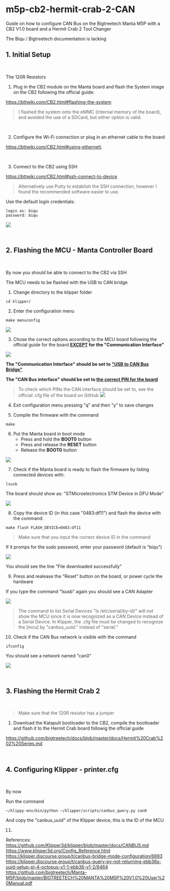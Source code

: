 # m5p-cb2-hermit-crab-2-CAN
Guide on how to configure CAN Bus on the Bigtreetech Manta M5P with a CB2 V1.0 board and a Hermit Crab 2 Tool Changer

The Biqu / Bigtreetech documentation is lacking 

## 1. Initial Setup

<br/>

The 120R Resistors


1. Plug in the CB2 module on the Manta board and flash the System image on the CB2 following the official guide:

  https://bttwiki.com/CB2.html#flashing-the-system

  > I flashed the system onto the eMMC (internal memory of the board), and avoided the use of a SDCard, but either option is valid. 
  
  <br/>

2. Configure the Wi-Fi connection or plug in an ethernet cable to the board

  https://bttwiki.com/CB2.html#using-ethernet\

  <br/>

3. Connect to the CB2 using SSH

  https://bttwiki.com/CB2.html#ssh-connect-to-device

  > Alternatively use Putty to establish the SSH connection, however I found the recommended software easier to use.

  Use the default login credentials:

```
login as: biqu
password: biqu
```

![](/images/1-SSH.png)

<br/>

## 2. Flashing the MCU - Manta Controller Board

<br/>

By now you should be able to connect to the CB2 via SSH

The MCU needs to be flashed with the USB to CAN bridge

1. Change directory to the klipper folder

```
cd klipper/
```

2. Enter the configuration menu

```
make menuconfig
```

![](/images/2-makemenuconfig.png)


3. Chose the correct options according to the MCU board following the official guide for the board **<ins>EXCEPT</ins> for the "Communication Interface"**


![](/images/3-MCU-config.png)


**The "Communication Interface" should be set to <ins>"USB to CAN Bus Bridge"</ins>**

**The "CAN Bus interface" should be set to <ins>the correct PIN for the board</ins>**

> To check which PINs the CAN interface should be set to, see the official .cfg file of the board on GitHub
> ![](/images/4-MCU-CAN-cfg.png)

4. Exit configuration menu pressing "q" and then "y" to save changes

5. Compile the firmware with the command

```
make
```

6. Put the Manta board in boot mode
   - Press and hold the **BOOT0** button
   - Press and release the **RESET** button
   - Release the **BOOT0** button
  

![](/images/5-BTNs.png)


7. Check if the Manta board is ready to flash the firmware by listing connected devices with:

```
lsusb
```

The board should show as: "STMicroelectronics STM Device in DFU Mode"


![](/images/6-DFU.png)


8. Copy the device ID (in this case "0483:df11") and flash the device with the command:

```
make flash FLASH_DEVICE=0483:df11
```

> Make sure that you input the correct device ID in the command

If it promps for the sudo password, enter your password (default is "biqu")

![](/images/7-Flash-MCU.png)

You should see the line "File downloaded successfully"

9. Press and realease the "Reset" button on the board, or power cycle the hardware

If you type the command "lsusb" again you should see a CAN Adapter

![](/images/8-CAN_Adapter.png)

> The command to list Serial Devices "ls /etc/serial/by-id/" will not show the MCU since it is now recognized as a CAN Device instead of a Serial Device. In Klipper, the .cfg file must be changed to recognize the [mcu] by "canbus_uuid:" instead of "serial:"

10. Check if the CAN Bus network is visible with the command


```
ifconfig
```

You should see a network named "can0"

![](/images/9-ifconfig.png)

<br/>

## 3. Flashing the Hermit Crab 2

<br/>

> Make sure that the 120R resistor has a jumper


1. Download the Katapult bootloader to the CB2, compile the bootloader and flash it to the Hermit Crab board followig the official guide

https://github.com/bigtreetech/docs/blob/master/docs/Hermit%20Crab%202%20Series.md




<br/>

## 4. Configuring Klipper - printer.cfg

<br/>

By now


Run the command
```
~/klippy-env/bin/python ~/klipper/scripts/canbus_query.py can0
```
And copy the "canbus_uuid" of the Klipper device, this is the ID of the MCU




11. 

References:
https://github.com/Klipper3d/klipper/blob/master/docs/CANBUS.md
https://www.klipper3d.org/Config_Reference.html
https://klipper.discourse.group/t/canbus-bridge-mode-configuration/6693
https://klipper.discourse.group/t/canbus-query-py-not-returning-ebb36s-uuid-setup-pi-4-octopus-v1-1-ebb36-v1-2/8464
https://github.com/bigtreetech/Manta-M5P/blob/master/BIGTREETECH%20MANTA%20M5P%20V1.0%20User%20Manual.pdf
